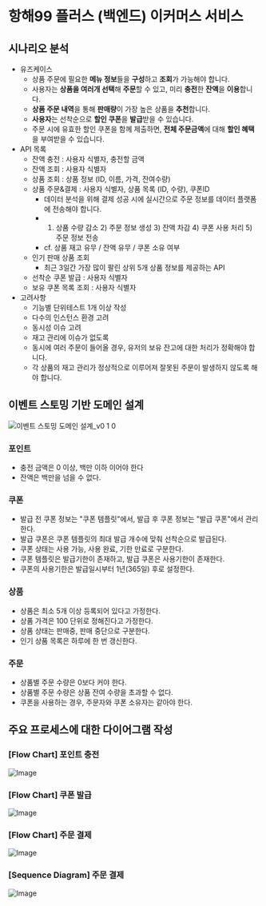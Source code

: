 # 항해99 플러스 (백엔드) 이커머스 서비스

## 시나리오 분석
- 유즈케이스
    - 상품 주문에 필요한 **메뉴 정보**들을 **구성**하고 **조회**가 가능해야 합니다.
    - 사용자는 **상품을 여러개 선택**해 **주문**할 수 있고, 미리 **충전**한 **잔액**을 **이용**합니다.
    - **상품 주문 내역**을 통해 **판매량**이 가장 높은 상품을 **추천**합니다.
    - **사용자**는 선착순으로 **할인 쿠폰**을 **발급**받을 수 있습니다.
    - 주문 시에 유효한 할인 쿠폰을 함께 제출하면, **전체 주문금액**에 대해 **할인 혜택**을 부여받을 수 있습니다.
- API 목록
    - 잔액 충전 : 사용자 식별자, 충전할 금액
    - 잔액 조회 : 사용자 식별자
    - 상품 조회 : 상품 정보 (ID, 이름, 가격, 잔여수량)
    - 상품 주문&결제 : 사용자 식별자, 상품 목록 (ID, 수량), 쿠폰ID
        - 데이터 분석을 위해 결제 성공 시에 실시간으로 주문 정보를 데이터 플랫폼에 전송해야 합니다.
        - 1) 상품 수량 감소 2) 주문 정보 생성 3) 잔액 차감 4) 쿠폰 사용 처리 5) 주문 정보 전송
        - cf. 상품 재고 유무 / 잔액 유무 / 쿠폰 소유 여부
    - 인기 판매 상품 조회
        - 최근 3일간 가장 많이 팔린 상위 5개 상품 정보를 제공하는 API
    - 선착순 쿠폰 발급 : 사용자 식별자
    - 보유 쿠폰 목록 조회 : 사용자 식별자
- 고려사항
    - 기능별 단위테스트 1개 이상 작성
    - 다수의 인스턴스 환경 고려
    - 동시성 이슈 고려
    - 재고 관리에 이슈가 없도록
    - 동시에 여러 주문이 들어올 경우, 유저의 보유 잔고에 대한 처리가 정확해야 합니다.
    - 각 상품의 재고 관리가 정상적으로 이루어져 잘못된 주문이 발생하지 않도록 해야 합니다.

## 이벤트 스토밍 기반 도메인 설계
![이벤트 스토밍  도메인 설계_v0 1 0](https://github.com/user-attachments/assets/e17bdcd5-356a-4adc-96d4-af5bc1077fac)
### 포인트
- 충전 금액은 0 이상, 백만 이하 이어야 한다
- 잔액은 백만을 넘을 수 없다.
### 쿠폰
- 발급 전 쿠폰 정보는 "쿠폰 템플릿"에서, 발급 후 쿠폰 정보는 "발급 쿠폰"에서 관리한다.
- 발급 쿠폰은 쿠폰 템플릿의 최대 발급 개수에 맞춰 선착순으로 발급된다.
- 쿠폰 상태는 사용 가능, 사용 완료, 기한 만료로 구분한다.
- 쿠폰 템플릿은 발급기한이 존재하고, 발급 쿠폰은 사용기한이 존재한다.
- 쿠폰의 사용기한은 발급일시부터 1년(365일) 후로 설정한다.
### 상품
- 상품은 최소 5개 이상 등록되어 있다고 가정한다.
- 상품 가격은 100 단위로 정해진다고 가정한다.
- 상품 상태는 판매중, 판매 중단으로 구분한다.
- 인기 상품 목록은 하루에 한 번 갱신한다.
### 주문
- 상품별 주문 수량은 0보다 커야 한다.
- 상품별 주문 수량은 상품 잔여 수량을 초과할 수 없다.
- 쿠폰을 사용하는 경우, 주문자와 쿠폰 소유자는 같아야 한다.

## 주요 프로세스에 대한 다이어그램 작성
### [Flow Chart] 포인트 충전
![Image](https://github.com/user-attachments/assets/68b82159-de4c-410b-bffd-c40acc1b253c)

### [Flow Chart] 쿠폰 발급
![Image](https://github.com/user-attachments/assets/b1d263ce-b4ab-4aea-a342-618427b513f5)

### [Flow Chart] 주문 결제
![Image](https://github.com/user-attachments/assets/f0f95402-a29a-41a4-9a6a-1982317269b1)

### [Sequence Diagram] 주문 결제
![Image](https://github.com/user-attachments/assets/ee851a28-795e-439a-8208-a940e32801b6)
